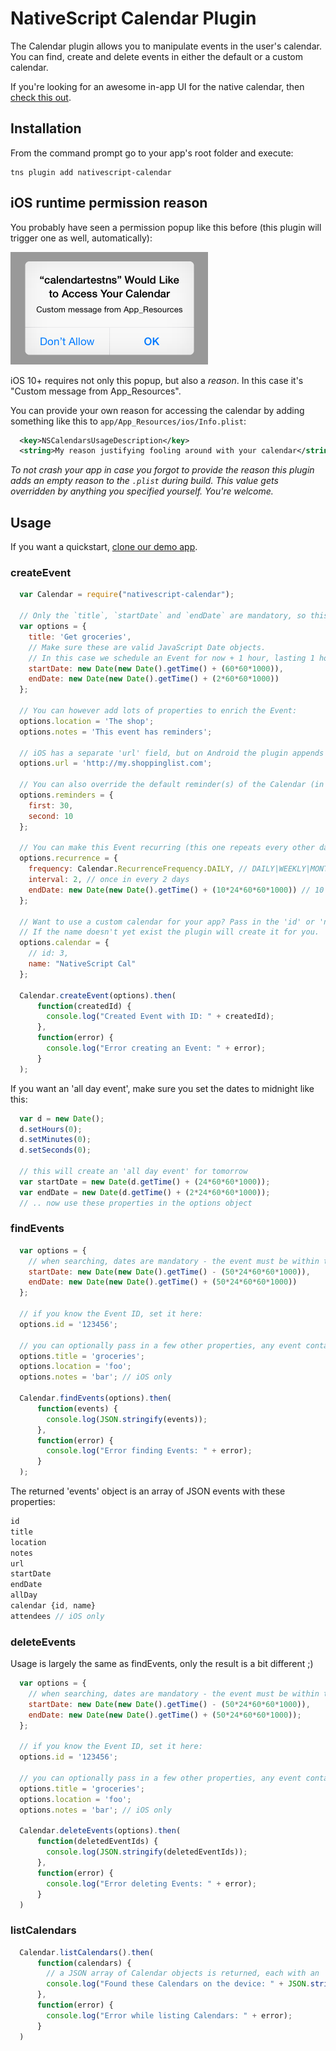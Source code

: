 # NativeScript Calendar Plugin

The Calendar plugin allows you to manipulate events in the user's calendar. You can find, create and delete events in either the default or a custom calendar.

If you're looking for an awesome in-app UI for the native calendar, then [check this out](http://docs.telerik.com/devtools/nativescript-ui/Controls/Calendar/calendar-overview).

## Installation
From the command prompt go to your app's root folder and execute:
```
tns plugin add nativescript-calendar
```

## iOS runtime permission reason
You probably have seen a permission popup like this before (this plugin will trigger one as well, automatically):

<img src="ios_permission_custom_reason.png" width="316px" height="180px"/>

iOS 10+ requires not only this popup, but also a _reason_. In this case it's  "Custom message from App_Resources".

You can provide your own reason for accessing the calendar by adding something like this to `app/App_Resources/ios/Info.plist`:

```xml
  <key>NSCalendarsUsageDescription</key>
  <string>My reason justifying fooling around with your calendar</string>
```

_To not crash your app in case you forgot to provide the reason this plugin adds an empty reason to the `.plist` during build. This value gets overridden by anything you specified yourself. You're welcome._


## Usage

If you want a quickstart, [clone our demo app](https://github.com/EddyVerbruggen/nativescript-calendar-demo).

### createEvent

```js
  var Calendar = require("nativescript-calendar");

  // Only the `title`, `startDate` and `endDate` are mandatory, so this would suffice:
  var options = {
    title: 'Get groceries',
    // Make sure these are valid JavaScript Date objects.
    // In this case we schedule an Event for now + 1 hour, lasting 1 hour.
    startDate: new Date(new Date().getTime() + (60*60*1000)),
    endDate: new Date(new Date().getTime() + (2*60*60*1000))
  };

  // You can however add lots of properties to enrich the Event:
  options.location = 'The shop';
  options.notes = 'This event has reminders';

  // iOS has a separate 'url' field, but on Android the plugin appends this to the 'notes' field.
  options.url = 'http://my.shoppinglist.com';

  // You can also override the default reminder(s) of the Calendar (in minutes):
  options.reminders = {
    first: 30,
    second: 10
  };

  // You can make this Event recurring (this one repeats every other day for 10 days):
  options.recurrence = {
    frequency: Calendar.RecurrenceFrequency.DAILY, // DAILY|WEEKLY|MONTHLY|YEARLY
    interval: 2, // once in every 2 days
    endDate: new Date(new Date().getTime() + (10*24*60*60*1000)) // 10 days
  };

  // Want to use a custom calendar for your app? Pass in the 'id' or 'name'.
  // If the name doesn't yet exist the plugin will create it for you.
  options.calendar = {
    // id: 3,
    name: "NativeScript Cal"
  };

  Calendar.createEvent(options).then(
      function(createdId) {
        console.log("Created Event with ID: " + createdId);
      },
      function(error) {
        console.log("Error creating an Event: " + error);
      }
  );
```

If you want an 'all day event', make sure you set the dates to midnight like this:
```js
  var d = new Date();
  d.setHours(0);
  d.setMinutes(0);
  d.setSeconds(0);

  // this will create an 'all day event' for tomorrow
  var startDate = new Date(d.getTime() + (24*60*60*1000));
  var endDate = new Date(d.getTime() + (2*24*60*60*1000));
  // .. now use these properties in the options object
```

### findEvents
```js
  var options = {
    // when searching, dates are mandatory - the event must be within this interval
    startDate: new Date(new Date().getTime() - (50*24*60*60*1000)),
    endDate: new Date(new Date().getTime() + (50*24*60*60*1000))
  };

  // if you know the Event ID, set it here:
  options.id = '123456';

  // you can optionally pass in a few other properties, any event containing these will be returned:
  options.title = 'groceries';
  options.location = 'foo';
  options.notes = 'bar'; // iOS only

  Calendar.findEvents(options).then(
      function(events) {
        console.log(JSON.stringify(events));
      },
      function(error) {
        console.log("Error finding Events: " + error);
      }
  );
```

The returned 'events' object is an array of JSON events with these properties:
```js
id
title
location
notes
url
startDate
endDate
allDay
calendar {id, name}
attendees // iOS only
```

### deleteEvents
Usage is largely the same as findEvents, only the result is a bit different ;)

```js
  var options = {
    // when searching, dates are mandatory - the event must be within this interval
    startDate: new Date(new Date().getTime() - (50*24*60*60*1000)),
    endDate: new Date(new Date().getTime() + (50*24*60*60*1000));
  };

  // if you know the Event ID, set it here:
  options.id = '123456';

  // you can optionally pass in a few other properties, any event containing these will be deleted:
  options.title = 'groceries';
  options.location = 'foo';
  options.notes = 'bar'; // iOS only

  Calendar.deleteEvents(options).then(
      function(deletedEventIds) {
        console.log(JSON.stringify(deletedEventIds));
      },
      function(error) {
        console.log("Error deleting Events: " + error);
      }
  )
```

### listCalendars
```js
  Calendar.listCalendars().then(
      function(calendars) {
        // a JSON array of Calendar objects is returned, each with an 'id' and 'name'
        console.log("Found these Calendars on the device: " + JSON.stringify(calendars));
      },
      function(error) {
        console.log("Error while listing Calendars: " + error);
      }
  )
```
